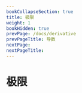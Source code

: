 ```yaml
---
bookCollapseSection: true
title: 极限
weight: 1
bookHidden: true
prevPage: /docs/derivative
prevPageTitle: 导数
nextPage: 
nextPageTitle: 
---
```


# 极限

